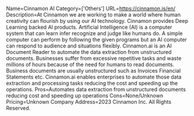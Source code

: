 Name=Cinnamon AI
Category=['Others']
URL=https://cinnamon.is/en/
Description=At Cinnamon we are working to make a world where human creativity can flourish by using our AI technology. Cinnamon provides Deep Learning backed AI products. Artificial Intelligence (AI) is a computer system that can learn infer recognize and judge like humans do. A simple computer can perform by following the given programs but an AI computer can respond to audience and situations flexibly. Cinnamon.ai is an AI Document Reader to automate the data extraction from unstructured documents. Businesses suffer from excessive repetitive tasks and waste millions of hours because of the need for humans to read documents. Business documents are usually unstructured such as Invoices Financial Statements etc. Cinnamon.ai enables enterprises to automate those data extraction and processing tasks reducing the cost and speeding up the operations.
Pros=Automates data extraction from unstructured documents reducing cost and speeding up operations
Cons=None/Unknown
Pricing=Unknown
Company Address=2023 Cinnamon Inc. All Rights Reserved.
